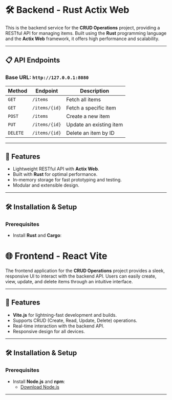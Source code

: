 # 🛠️ Backend - Rust Actix Web

This is the backend service for the **CRUD Operations** project, providing a RESTful API for managing items. Built using the **Rust** programming language and the **Actix Web** framework, it offers high performance and scalability.

---

## 📋 API Endpoints

### Base URL: `http://127.0.0.1:8080`

| **Method** | **Endpoint**       | **Description**           |
|------------|--------------------|---------------------------|
| `GET`      | `/items`           | Fetch all items           |
| `GET`      | `/items/{id}`      | Fetch a specific item     |
| `POST`     | `/items`           | Create a new item         |
| `PUT`      | `/items/{id}`      | Update an existing item   |
| `DELETE`   | `/items/{id}`      | Delete an item by ID      |

---

## 🚀 Features

- Lightweight RESTful API with **Actix Web**.
- Built with **Rust** for optimal performance.
- In-memory storage for fast prototyping and testing.
- Modular and extensible design.

---

## 🛠️ Installation & Setup

### Prerequisites
- Install **Rust** and **Cargo**:





# 🌐 Frontend - React Vite

The frontend application for the **CRUD Operations** project provides a sleek, responsive UI to interact with the backend API. Users can easily create, view, update, and delete items through an intuitive interface.

---

## 📸 Features

- **Vite.js** for lightning-fast development and builds.
- Supports CRUD (Create, Read, Update, Delete) operations.
- Real-time interaction with the backend API.
- Responsive design for all devices.

---


## 🛠️ Installation & Setup

### Prerequisites
- Install **Node.js** and **npm**:
  - [Download Node.js](https://nodejs.org/)

---







